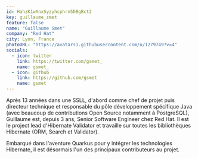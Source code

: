 ```yaml
---
id: HahzK1wXnxSyzyhcphrn5DBgBct2
key: guillaume_smet
feature: false
name: "Guillaume Smet"
company: "Red Hat"
city: Lyon, France
photoURL: "https://avatars1.githubusercontent.com/u/1279749?v=4"
socials:
  - icon: twitter
    link: https://twitter.com/gsmet_
    name: gsmet_
  - icon: github
    link: https://github.com/gsmet
    name: gsmet
---
```

Après 13 années dans une SSLL, d'abord comme chef de projet puis directeur technique et responsable du pôle développement spécifique Java (avec beaucoup de contributions Open Source notamment à PostgreSQL), Guillaume est, depuis 3 ans, Senior Software Engineer chez Red Hat. Il est le project lead d'Hibernate Validator et travaille sur toutes les bibliothèques Hibernate (ORM, Search et Validator).

Embarqué dans l'aventure Quarkus pour y intégrer les technologies Hibernate, il est désormais l'un des principaux contributeurs au projet.
